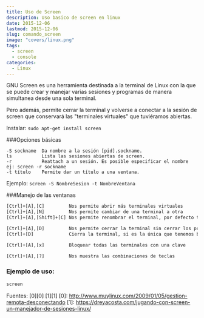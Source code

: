 ```yaml
---
title: Uso de Screen
description: Uso basico de screen en linux
date: 2015-12-06
lastmod: 2015-12-06
slug: comando_screen
image: "covers/linux.png"
tags:
  - screen
  - console
categories:
  - Linux
---
```


GNU Screen es una herramienta destinada a la terminal de Linux con la que se puede crear y manejar varias sesiones y programas de manera simultanea desde una sola terminal.

Pero además, permite cerrar la terminal y volverse a conectar a la sesión de screen que conservará las "terminales virtuales" que tuviéramos abiertas.


Instalar: `sudo apt-get install screen`


###Opciones básicas
```
-S sockname  Da nombre a la sesión [pid].sockname.
ls           Lista las sesiones abiertas de screen.
-r           Reattach a un sesión. Es posible especificar el nombre ej: screen -r sockname
-t título    Permite dar un título a una ventana.
```
Ejemplo: `screen -S NombreSesion -t NombreVentana`


###Manejo de las ventanas

```bash
[Ctrl]+[A],[C]         Nos permite abrir más terminales virtuales
[Ctrl]+[A],[N]         Nos permite cambiar de una terminal a otra
[Ctrl]+[A],[Shift]+[C] Nos permite renombrar el terminal, por defecto todos se llaman bash

[Ctrl]+[A],[D]         Nos permite cerrar la terminal sin cerrar los procesos que se están ejecutando
[Ctrl]+[D]             Cierra la terminal, si es la única que tenemos bierta, salir de screen

[Ctrl]+[A],[x]         Bloquear todas las terminales con una clave  

[Ctrl]+[A],[?]         Nos muestra las combinaciones de teclas
```

### Ejemplo de uso:

```bash
screen
```



Fuentes: [0][0] [1][1]
[0]: http://www.muylinux.com/2009/01/05/gestion-remota-desconectando
[1]: https://dreyacosta.com/jugando-con-screen-un-manejador-de-sesiones-linux/
